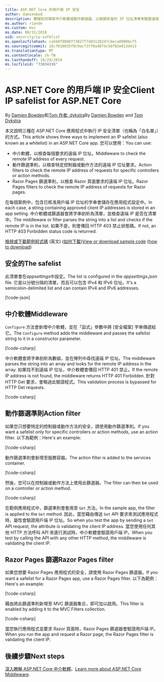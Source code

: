 ```yaml
---
title: ASP.NET Core 的用戶端 IP 安全
author: damienbod
description: 瞭解如何撰寫中介軟體或動作篩選器，以根據核准的 IP 位址清單來驗證遠端 IP 位址。
ms.author: riande
ms.custom: mvc
ms.date: 08/31/2018
uid: security/ip-safelist
ms.openlocfilehash: ca5b0f8088773027f7403120247cbeca8900bcf5
ms.sourcegitcommit: 16cf016035f0c9acf3ff0ad874c56f82e013d415
ms.translationtype: MT
ms.contentlocale: zh-TW
ms.lasthandoff: 10/29/2019
ms.locfileid: "73034336"
---
```

# <a name="client-ip-safelist-for-aspnet-core"></a><span data-ttu-id="a63ea-103">ASP.NET Core 的用戶端 IP 安全</span><span class="sxs-lookup"><span data-stu-id="a63ea-103">Client IP safelist for ASP.NET Core</span></span>

<span data-ttu-id="a63ea-104">By [Damien Bowden](https://twitter.com/damien_bod)和[Tom 作者: dykstra](https://github.com/tdykstra)</span><span class="sxs-lookup"><span data-stu-id="a63ea-104">By [Damien Bowden](https://twitter.com/damien_bod) and [Tom Dykstra](https://github.com/tdykstra)</span></span>
 
<span data-ttu-id="a63ea-105">本文說明三種在 ASP.NET Core 應用程式中執行 IP 安全清單（也稱為「白名單」）的方式。</span><span class="sxs-lookup"><span data-stu-id="a63ea-105">This article shows three ways to implement an IP safelist (also known as a whitelist) in an ASP.NET Core app.</span></span> <span data-ttu-id="a63ea-106">您可以使用：</span><span class="sxs-lookup"><span data-stu-id="a63ea-106">You can use:</span></span>

* <span data-ttu-id="a63ea-107">中介軟體，以檢查每個要求的遠端 IP 位址。</span><span class="sxs-lookup"><span data-stu-id="a63ea-107">Middleware to check the remote IP address of every request.</span></span>
* <span data-ttu-id="a63ea-108">動作篩選準則，以檢查特定控制器或動作方法的遠端 IP 位址要求。</span><span class="sxs-lookup"><span data-stu-id="a63ea-108">Action filters to check the remote IP address of requests for specific controllers or action methods.</span></span>
* <span data-ttu-id="a63ea-109">Razor Pages 篩選準則，以檢查 Razor 頁面要求的遠端 IP 位址。</span><span class="sxs-lookup"><span data-stu-id="a63ea-109">Razor Pages filters to check the remote IP address of requests for Razor pages.</span></span>

<span data-ttu-id="a63ea-110">在每個案例中，包含已核准用戶端 IP 位址的字串會儲存在應用程式設定中。</span><span class="sxs-lookup"><span data-stu-id="a63ea-110">In each case, a string containing approved client IP addresses is stored in an app setting.</span></span> <span data-ttu-id="a63ea-111">中介軟體或篩選器會將字串剖析為清單，並檢查遠端 IP 是否在清單中。</span><span class="sxs-lookup"><span data-stu-id="a63ea-111">The middleware or filter parses the string into a list and checks if the remote IP is in the list.</span></span> <span data-ttu-id="a63ea-112">如果不是，則會傳回 HTTP 403 禁止狀態碼。</span><span class="sxs-lookup"><span data-stu-id="a63ea-112">If not, an HTTP 403 Forbidden status code is returned.</span></span>

<span data-ttu-id="a63ea-113">[檢視或下載範例程式碼](https://github.com/aspnet/AspNetCore.Docs/tree/master/aspnetcore/security/ip-safelist/samples/2.x/ClientIpAspNetCore) \(英文\) ([如何下載](xref:index#how-to-download-a-sample))</span><span class="sxs-lookup"><span data-stu-id="a63ea-113">[View or download sample code](https://github.com/aspnet/AspNetCore.Docs/tree/master/aspnetcore/security/ip-safelist/samples/2.x/ClientIpAspNetCore) ([how to download](xref:index#how-to-download-a-sample))</span></span>

## <a name="the-safelist"></a><span data-ttu-id="a63ea-114">安全的</span><span class="sxs-lookup"><span data-stu-id="a63ea-114">The safelist</span></span>

<span data-ttu-id="a63ea-115">此清單會在*appsettings*中設定。</span><span class="sxs-lookup"><span data-stu-id="a63ea-115">The list is configured in the *appsettings.json* file.</span></span> <span data-ttu-id="a63ea-116">它是以分號分隔的清單，而且可以包含 IPv4 和 IPv6 位址。</span><span class="sxs-lookup"><span data-stu-id="a63ea-116">It's a semicolon-delimited list and can contain IPv4 and IPv6 addresses.</span></span>

[!code-json[](ip-safelist/samples/2.x/ClientIpAspNetCore/appsettings.json?highlight=2)]

## <a name="middleware"></a><span data-ttu-id="a63ea-117">中介軟體</span><span class="sxs-lookup"><span data-stu-id="a63ea-117">Middleware</span></span>

<span data-ttu-id="a63ea-118">`Configure` 方法會新增中介軟體，並在「函式」參數中將 [安全檔案] 字串傳遞給它。</span><span class="sxs-lookup"><span data-stu-id="a63ea-118">The `Configure` method adds the middleware and passes the safelist string to it in a constructor parameter.</span></span>

[!code-csharp[](ip-safelist/samples/2.x/ClientIpAspNetCore/Startup.cs?name=snippet_Configure&highlight=10)]

<span data-ttu-id="a63ea-119">中介軟體會將字串剖析為數組，並在陣列中尋找遠端 IP 位址。</span><span class="sxs-lookup"><span data-stu-id="a63ea-119">The middleware parses the string into an array and looks for the remote IP address in the array.</span></span> <span data-ttu-id="a63ea-120">如果找不到遠端 IP 位址，中介軟體會傳回 HTTP 401 禁止。</span><span class="sxs-lookup"><span data-stu-id="a63ea-120">If the remote IP address is not found, the middleware returns HTTP 401 Forbidden.</span></span> <span data-ttu-id="a63ea-121">針對 HTTP Get 要求，會略過此驗證程式。</span><span class="sxs-lookup"><span data-stu-id="a63ea-121">This validation process is bypassed for HTTP Get requests.</span></span>

[!code-csharp[](ip-safelist/samples/2.x/ClientIpAspNetCore/AdminSafeListMiddleware.cs?name=snippet_ClassOnly)]

## <a name="action-filter"></a><span data-ttu-id="a63ea-122">動作篩選準則</span><span class="sxs-lookup"><span data-stu-id="a63ea-122">Action filter</span></span>

<span data-ttu-id="a63ea-123">如果您只想要特定的控制器或動作方法的安全，請使用動作篩選準則。</span><span class="sxs-lookup"><span data-stu-id="a63ea-123">If you want a safelist only for specific controllers or action methods, use an action filter.</span></span> <span data-ttu-id="a63ea-124">以下為範例：</span><span class="sxs-lookup"><span data-stu-id="a63ea-124">Here's an example:</span></span> 

[!code-csharp[](ip-safelist/samples/2.x/ClientIpAspNetCore/Filters/ClientIpCheckFilter.cs)]

<span data-ttu-id="a63ea-125">動作篩選準則會新增至服務容器。</span><span class="sxs-lookup"><span data-stu-id="a63ea-125">The action filter is added to the services container.</span></span>

[!code-csharp[](ip-safelist/samples/2.x/ClientIpAspNetCore/Startup.cs?name=snippet_ConfigureServices&highlight=3)]

<span data-ttu-id="a63ea-126">然後，您可以在控制器或動作方法上使用此篩選器。</span><span class="sxs-lookup"><span data-stu-id="a63ea-126">The filter can then be used on a controller or action method.</span></span>

[!code-csharp[](ip-safelist/samples/2.x/ClientIpAspNetCore/Controllers/ValuesController.cs?name=snippet_Filter&highlight=1)]

<span data-ttu-id="a63ea-127">在範例應用程式中，篩選準則會套用至 `Get` 方法。</span><span class="sxs-lookup"><span data-stu-id="a63ea-127">In the sample app, the filter is applied to the `Get` method.</span></span> <span data-ttu-id="a63ea-128">因此，當您藉由傳送 `Get` API 要求來測試應用程式時，屬性會驗證用戶端 IP 位址。</span><span class="sxs-lookup"><span data-stu-id="a63ea-128">So when you test the app by sending a `Get` API request, the attribute is validating the client IP address.</span></span> <span data-ttu-id="a63ea-129">當您使用任何其他 HTTP 方法呼叫 API 來進行測試時，中介軟體會驗證用戶端 IP。</span><span class="sxs-lookup"><span data-stu-id="a63ea-129">When you test by calling the API with any other HTTP method, the middleware is validating the client IP.</span></span>

## <a name="razor-pages-filter"></a><span data-ttu-id="a63ea-130">Razor Pages 篩選</span><span class="sxs-lookup"><span data-stu-id="a63ea-130">Razor Pages filter</span></span> 

<span data-ttu-id="a63ea-131">如果您想要 Razor Pages 應用程式的安全，請使用 Razor Pages 篩選器。</span><span class="sxs-lookup"><span data-stu-id="a63ea-131">If you want a safelist for a Razor Pages app, use a Razor Pages filter.</span></span> <span data-ttu-id="a63ea-132">以下為範例：</span><span class="sxs-lookup"><span data-stu-id="a63ea-132">Here's an example:</span></span> 

[!code-csharp[](ip-safelist/samples/2.x/ClientIpAspNetCore/Filters/ClientIpCheckPageFilter.cs)]

<span data-ttu-id="a63ea-133">藉由將此篩選準則新增至 MVC 篩選器集合，即可加以啟用。</span><span class="sxs-lookup"><span data-stu-id="a63ea-133">This filter is enabled by adding it to the MVC Filters collection.</span></span>

[!code-csharp[](ip-safelist/samples/2.x/ClientIpAspNetCore/Startup.cs?name=snippet_ConfigureServices&highlight=7-9)]

<span data-ttu-id="a63ea-134">當您執行應用程式並要求 Razor 頁面時，Razor Pages 篩選器會驗證用戶端 IP。</span><span class="sxs-lookup"><span data-stu-id="a63ea-134">When you run the app and request a Razor page, the Razor Pages filter is validating the client IP.</span></span>

## <a name="next-steps"></a><span data-ttu-id="a63ea-135">後續步驟</span><span class="sxs-lookup"><span data-stu-id="a63ea-135">Next steps</span></span>

<span data-ttu-id="a63ea-136">[深入瞭解 ASP.NET Core 中介軟體](xref:fundamentals/middleware/index)。</span><span class="sxs-lookup"><span data-stu-id="a63ea-136">[Learn more about ASP.NET Core Middleware](xref:fundamentals/middleware/index).</span></span>
